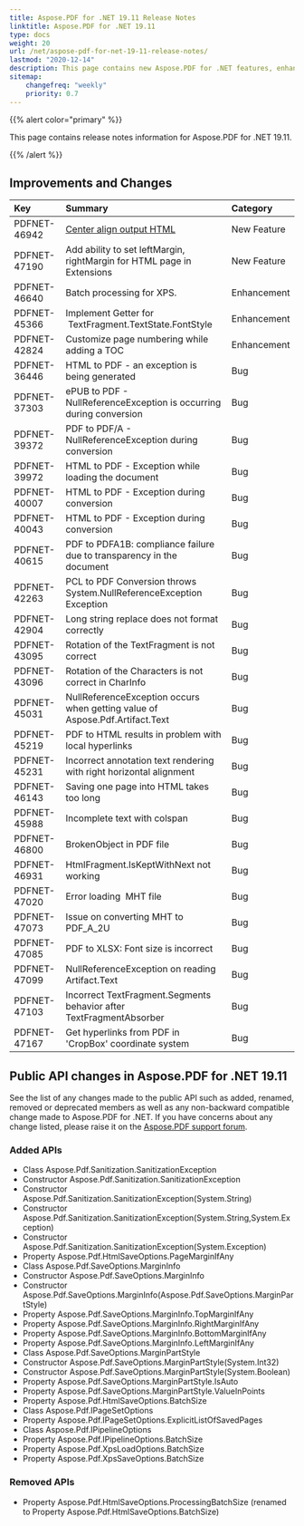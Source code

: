 ```yaml
---
title: Aspose.PDF for .NET 19.11 Release Notes
linktitle: Aspose.PDF for .NET 19.11
type: docs
weight: 20
url: /net/aspose-pdf-for-net-19-11-release-notes/
lastmod: "2020-12-14"
description: This page contains new Aspose.PDF for .NET features, enhancement, and bug fixes in 2019, version 19.11.
sitemap:
    changefreq: "weekly"
    priority: 0.7
---
```


{{% alert color="primary" %}} 

This page contains release notes information for Aspose.PDF for .NET 19.11.

{{% /alert %}} 

## Improvements and Changes

|**Key**|**Summary**|**Category**|
| :- | :- | :- |
|PDFNET-46942|[Center align output HTML](/pdf/net/convert-pdf-file-into-html-format/#convertpdffileintohtmlformat-centeralignoutputhtmlcontents)|New Feature|
|PDFNET-47190 |Add ability to set leftMargin, rightMargin for HTML page in Extensions|New Feature|
|PDFNET-46640 |Batch processing for XPS.|Enhancement|
|PDFNET-45366 |Implement Getter for  TextFragment.TextState.FontStyle|Enhancement|
|PDFNET-42824|Customize page numbering while adding a TOC|Enhancement|
|PDFNET-36446|HTML to PDF - an exception is being generated|Bug|
|PDFNET-37303|ePUB to PDF - NullReferenceException is occurring during conversion|Bug|
|PDFNET-39372|PDF to PDF/A - NullReferenceException during conversion|Bug|
|PDFNET-39972|HTML to PDF - Exception while loading the document |Bug|
|PDFNET-40007|HTML to PDF - Exception during conversion|Bug|
|PDFNET-40043|HTML to PDF - Exception during conversion|Bug|
|PDFNET-40615|PDF to PDFA1B: compliance failure due to transparency in the document|Bug|
|PDFNET-42263|PCL to PDF Conversion throws System.NullReferenceException Exception|Bug|
|PDFNET-42904|Long string replace does not format correctly|Bug|
|PDFNET-43095|Rotation of the TextFragment is not correct|Bug|
|PDFNET-43096|Rotation of the Characters is not correct in CharInfo |Bug|
|PDFNET-45031|NullReferenceException occurs when getting value of Aspose.Pdf.Artifact.Text|Bug|
|PDFNET-45219|PDF to HTML results in problem with local hyperlinks|Bug|
|PDFNET-45231|Incorrect annotation text rendering with right horizontal alignment|Bug|
|PDFNET-46143|Saving one page into HTML takes too long|Bug|
|PDFNET-45988|Incomplete text with colspan|Bug|
|PDFNET-46800|BrokenObject in PDF file |Bug|
|PDFNET-46931|HtmlFragment.IsKeptWithNext not working|Bug|
|PDFNET-47020|Error loading  MHT file|Bug|
|PDFNET-47073|Issue on converting MHT to PDF_A_2U|Bug|
|PDFNET-47085|PDF to XLSX: Font size is incorrect|Bug|
|PDFNET-47099|NullReferenceException on reading Artifact.Text|Bug|
|PDFNET-47103|Incorrect TextFragment.Segments behavior after TextFragmentAbsorber|Bug|
|PDFNET-47167|Get hyperlinks from PDF in 'CropBox' coordinate system|Bug|

## Public API changes in Aspose.PDF for .NET 19.11

See the list of any changes made to the public API such as added, renamed, removed or deprecated members as well as any non-backward compatible change made to Aspose.PDF for .NET. If you have concerns about any change listed, please raise it on the [Aspose.PDF support forum](https://forum.aspose.com/c/pdf).

### Added APIs

* Class Aspose.Pdf.Sanitization.SanitizationException
* Constructor Aspose.Pdf.Sanitization.SanitizationException
* Constructor Aspose.Pdf.Sanitization.SanitizationException(System.String)
* Constructor Aspose.Pdf.Sanitization.SanitizationException(System.String,System.Exception)
* Constructor Aspose.Pdf.Sanitization.SanitizationException(System.Exception)
* Property Aspose.Pdf.HtmlSaveOptions.PageMarginIfAny
* Class Aspose.Pdf.SaveOptions.MarginInfo
* Constructor Aspose.Pdf.SaveOptions.MarginInfo
* Constructor Aspose.Pdf.SaveOptions.MarginInfo(Aspose.Pdf.SaveOptions.MarginPartStyle)
* Property Aspose.Pdf.SaveOptions.MarginInfo.TopMarginIfAny
* Property Aspose.Pdf.SaveOptions.MarginInfo.RightMarginIfAny
* Property Aspose.Pdf.SaveOptions.MarginInfo.BottomMarginIfAny
* Property Aspose.Pdf.SaveOptions.MarginInfo.LeftMarginIfAny
* Class Aspose.Pdf.SaveOptions.MarginPartStyle
* Constructor Aspose.Pdf.SaveOptions.MarginPartStyle(System.Int32)
* Constructor Aspose.Pdf.SaveOptions.MarginPartStyle(System.Boolean)
* Property Aspose.Pdf.SaveOptions.MarginPartStyle.IsAuto
* Property Aspose.Pdf.SaveOptions.MarginPartStyle.ValueInPoints
* Property Aspose.Pdf.HtmlSaveOptions.BatchSize
* Class Aspose.Pdf.IPageSetOptions
* Property Aspose.Pdf.IPageSetOptions.ExplicitListOfSavedPages
* Class Aspose.Pdf.IPipelineOptions
* Property Aspose.Pdf.IPipelineOptions.BatchSize
* Property Aspose.Pdf.XpsLoadOptions.BatchSize
* Property Aspose.Pdf.XpsSaveOptions.BatchSize

### Removed APIs

* Property Aspose.Pdf.HtmlSaveOptions.ProcessingBatchSize (renamed to Property Aspose.Pdf.HtmlSaveOptions.BatchSize)
